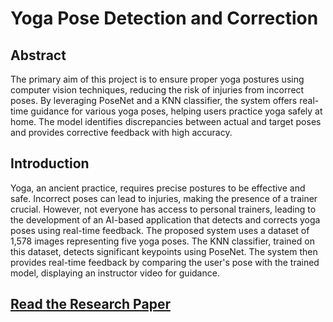 # Yoga Pose Detection and Correction

## Abstract
The primary aim of this project is to ensure proper yoga postures using computer vision techniques, reducing the risk of injuries from incorrect poses. By leveraging PoseNet and a KNN classifier, the system offers real-time guidance for various yoga poses, helping users practice yoga safely at home. The model identifies discrepancies between actual and target poses and provides corrective feedback with high accuracy.

## Introduction
Yoga, an ancient practice, requires precise postures to be effective and safe. Incorrect poses can lead to injuries, making the presence of a trainer crucial. However, not everyone has access to personal trainers, leading to the development of an AI-based application that detects and corrects yoga poses using real-time feedback.
The proposed system uses a dataset of 1,578 images representing five yoga poses. The KNN classifier, trained on this dataset, detects significant keypoints using PoseNet. The system then provides real-time feedback by comparing the user's pose with the trained model, displaying an instructor video for guidance.

## [Read the Research Paper](https://www.irjet.net/archives/V9/i4/IRJET-V9I4223.pdf)
